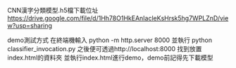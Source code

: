 CNN漢字分類模型.h5檔下載位址
https://drive.google.com/file/d/1Hh78O1HkEAnIacleKsHrsk5hg7WPLZnD/view?usp=sharing


demo測試方式
在終端機輸入 python -m http.server 8000
並執行 python classifier_invocation.py
之後便可透過http://localhost:8000 找到放置index.html的資料夾
並執行index.html進行demo，demo前記得先下載模型
